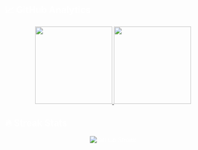 <h2 style="color:white;">📈 GitHub Analytics</h2>

<div align="center" style="color:white;">
  <a href="https://github.com/harshkushwaha7x">
    <img height="180em" src="https://github-readme-stats.vercel.app/api?username=harshkushwaha7x&show_icons=true&theme=transparent&include_all_commits=true&count_private=true&hide_border=true"/>
    <img height="180em" src="https://github-readme-stats.vercel.app/api/top-langs/?username=harshkushwaha7x&layout=compact&theme=transparent&hide_border=true&langs_count=8"/>
  </a>
</div>

<h2 style="color:white;">🔥 Streak Stats</h2>

<div align="center" style="color:white;">
  <img src="https://github-readme-streak-stats.herokuapp.com/?user=harshkushwaha7x&theme=transparent&hide_border=true" alt="GitHub Streak"/>
</div>
